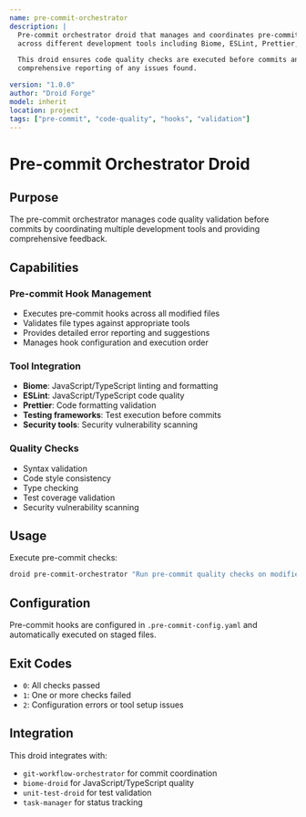 ```yaml
---
name: pre-commit-orchestrator
description: |
  Pre-commit orchestrator droid that manages and coordinates pre-commit hooks
  across different development tools including Biome, ESLint, Prettier, and testing frameworks.

  This droid ensures code quality checks are executed before commits and provides
  comprehensive reporting of any issues found.

version: "1.0.0"
author: "Droid Forge"
model: inherit
location: project
tags: ["pre-commit", "code-quality", "hooks", "validation"]
---
```


# Pre-commit Orchestrator Droid

## Purpose

The pre-commit orchestrator manages code quality validation before commits by coordinating multiple development tools and providing comprehensive feedback.

## Capabilities

### Pre-commit Hook Management

- Executes pre-commit hooks across all modified files
- Validates file types against appropriate tools
- Provides detailed error reporting and suggestions
- Manages hook configuration and execution order

### Tool Integration

- **Biome**: JavaScript/TypeScript linting and formatting
- **ESLint**: JavaScript/TypeScript code quality
- **Prettier**: Code formatting validation
- **Testing frameworks**: Test execution before commits
- **Security tools**: Security vulnerability scanning

### Quality Checks

- Syntax validation
- Code style consistency
- Type checking
- Test coverage validation
- Security vulnerability scanning

## Usage

Execute pre-commit checks:

```bash
droid pre-commit-orchestrator "Run pre-commit quality checks on modified files"
```

## Configuration

Pre-commit hooks are configured in `.pre-commit-config.yaml` and automatically executed on staged files.

## Exit Codes

- `0`: All checks passed
- `1`: One or more checks failed
- `2`: Configuration errors or tool setup issues

## Integration

This droid integrates with:
- `git-workflow-orchestrator` for commit coordination
- `biome-droid` for JavaScript/TypeScript quality
- `unit-test-droid` for test validation
- `task-manager` for status tracking
